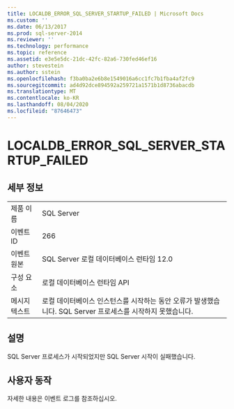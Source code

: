 ```yaml
---
title: LOCALDB_ERROR_SQL_SERVER_STARTUP_FAILED | Microsoft Docs
ms.custom: ''
ms.date: 06/13/2017
ms.prod: sql-server-2014
ms.reviewer: ''
ms.technology: performance
ms.topic: reference
ms.assetid: e3e5e5dc-21dc-42fc-82a6-730fed46ef16
author: stevestein
ms.author: sstein
ms.openlocfilehash: f3ba0ba2e6b8e1549016a6cc1fc7b1fba4af2fc9
ms.sourcegitcommit: ad4d92dce894592a259721a1571b1d8736abacdb
ms.translationtype: MT
ms.contentlocale: ko-KR
ms.lasthandoff: 08/04/2020
ms.locfileid: "87646473"
---
```

# <a name="localdb_error_sql_server_startup_failed"></a>LOCALDB_ERROR_SQL_SERVER_STARTUP_FAILED
    
## <a name="details"></a>세부 정보  
  
|||  
|-|-|  
|제품 이름|SQL Server|  
|이벤트 ID|266|  
|이벤트 원본|SQL Server 로컬 데이터베이스 런타임 12.0|  
|구성 요소|로컬 데이터베이스 런타임 API|  
|메시지 텍스트|로컬 데이터베이스 인스턴스를 시작하는 동안 오류가 발생했습니다. SQL Server 프로세스를 시작하지 못했습니다.|  
  
## <a name="explanation"></a>설명  
 SQL Server 프로세스가 시작되었지만 SQL Server 시작이 실패했습니다.  
  
## <a name="user-action"></a>사용자 동작  
 자세한 내용은 이벤트 로그를 참조하십시오.  
  
  
